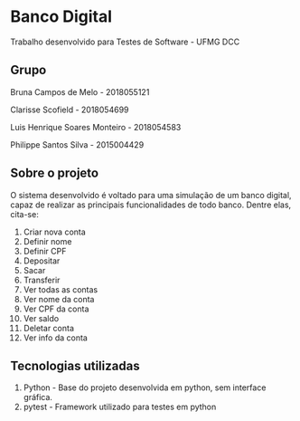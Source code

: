 # Banco Digital 
Trabalho desenvolvido para Testes de Software - UFMG DCC

## Grupo
Bruna Campos de Melo - 2018055121

Clarisse Scofield - 2018054699

Luis Henrique Soares Monteiro - 2018054583

Philippe Santos Silva - 2015004429

## Sobre o projeto
O sistema desenvolvido é voltado para uma simulação de um banco digital, capaz de realizar as principais funcionalidades de todo banco. Dentre elas, cita-se:
1. Criar nova conta
2. Definir nome
3. Definir CPF
4. Depositar
5. Sacar
6. Transferir
7. Ver todas as contas
8. Ver nome da conta
9. Ver CPF da conta
10. Ver saldo
11. Deletar conta
12. Ver info da conta

## Tecnologias utilizadas
1. Python - Base do projeto desenvolvida em python, sem interface gráfica.
2. pytest - Framework utilizado para testes em python
